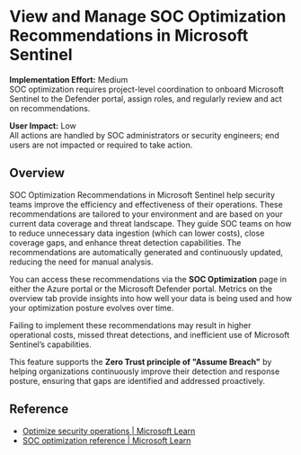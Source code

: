 # View and Manage SOC Optimization Recommendations in Microsoft Sentinel

**Implementation Effort:** Medium  
SOC optimization requires project-level coordination to onboard Microsoft Sentinel to the Defender portal, assign roles, and regularly review and act on recommendations.

**User Impact:** Low  
All actions are handled by SOC administrators or security engineers; end users are not impacted or required to take action.

## Overview

SOC Optimization Recommendations in Microsoft Sentinel help security teams improve the efficiency and effectiveness of their operations. These recommendations are tailored to your environment and are based on your current data coverage and threat landscape. They guide SOC teams on how to reduce unnecessary data ingestion (which can lower costs), close coverage gaps, and enhance threat detection capabilities. The recommendations are automatically generated and continuously updated, reducing the need for manual analysis.

You can access these recommendations via the **SOC Optimization** page in either the Azure portal or the Microsoft Defender portal. Metrics on the overview tab provide insights into how well your data is being used and how your optimization posture evolves over time.

Failing to implement these recommendations may result in higher operational costs, missed threat detections, and inefficient use of Microsoft Sentinel’s capabilities.

This feature supports the **Zero Trust principle of "Assume Breach"** by helping organizations continuously improve their detection and response posture, ensuring that gaps are identified and addressed proactively.

## Reference

- [Optimize security operations | Microsoft Learn](https://learn.microsoft.com/en-us/azure/sentinel/soc-optimization/soc-optimization-access)  
- [SOC optimization reference | Microsoft Learn](https://learn.microsoft.com/en-us/azure/sentinel/soc-optimization/soc-optimization-reference)

